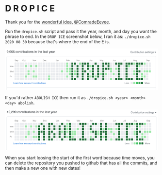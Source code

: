# D R O P I C E

Thank you for the [wonderful idea][ce-tweet], [@ComradeEevee][ce].

[ce-tweet]: https://twitter.com/ComradeEevee/status/1306262129687826433
[ce]: https://twitter.com/ComradeEevee

Run the `dropice.sh` script and pass it the year, month, and day you want the
phrase to end. In the `DROP ICE` screenshot below, I ran it as:
`./dropice.sh 2020 08 30` because that's where the end of the E is.

![dropice][dropice_image]

[dropice_image]: res/drop_ice.png

If you'd rather `ABOLISH ICE` then run it as `./dropice.sh <year> <month> <day> abolish`.

![abolishice][abolishice_image]

[abolishice_image]: res/abolish_ice.png

When you start loosing the start of the first word because time moves, you can delete the repository
you pushed to github that has all the commits, and then make a new one with new dates!